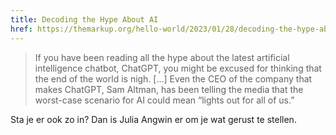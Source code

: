 ```yaml
---
title: Decoding the Hype About AI
href: https://themarkup.org/hello-world/2023/01/28/decoding-the-hype-about-ai
---
```


> If you have been reading all the hype about the latest artificial intelligence chatbot, ChatGPT, you might be excused for thinking that the end of the world is nigh. […] Even the CEO of the company that makes ChatGPT, Sam Altman, has been telling the media that the worst-case scenario for AI could mean “lights out for all of us.”

Sta je er ook zo in? Dan is Julia Angwin er om je wat gerust te stellen.
